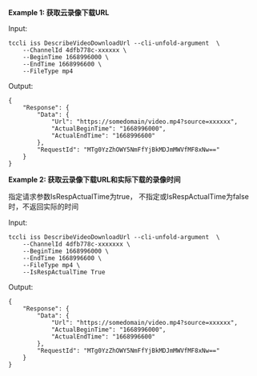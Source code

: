 **Example 1: 获取云录像下载URL**

 

Input: 

```
tccli iss DescribeVideoDownloadUrl --cli-unfold-argument  \
    --ChannelId 4dfb778c-xxxxxx \
    --BeginTime 1668996000 \
    --EndTime 1668996600 \
    --FileType mp4
```

Output: 
```
{
    "Response": {
        "Data": {
            "Url": "https://somedomain/video.mp4?source=xxxxxx",
            "ActualBeginTime": "1668996000",
            "ActualEndTime": "1668996600"
        },
        "RequestId": "MTg0YzZhOWY5NmFfYjBkMDJmMWVfMF8xNw=="
    }
}
```

**Example 2: 获取云录像下载URL和实际下载的录像时间**

指定请求参数IsRespActualTime为true， 不指定或IsRespActualTime为false时，不返回实际的时间

Input: 

```
tccli iss DescribeVideoDownloadUrl --cli-unfold-argument  \
    --ChannelId 4dfb778c-xxxxxxx \
    --BeginTime 1668996000 \
    --EndTime 1668996600 \
    --FileType mp4 \
    --IsRespActualTime True
```

Output: 
```
{
    "Response": {
        "Data": {
            "Url": "https://somedomain/video.mp4?source=xxxxxx",
            "ActualBeginTime": "1668996000",
            "ActualEndTime": "1668996600"
        },
        "RequestId": "MTg0YzZhOWY5NmFfYjBkMDJmMWVfMF8xNw=="
    }
}
```

